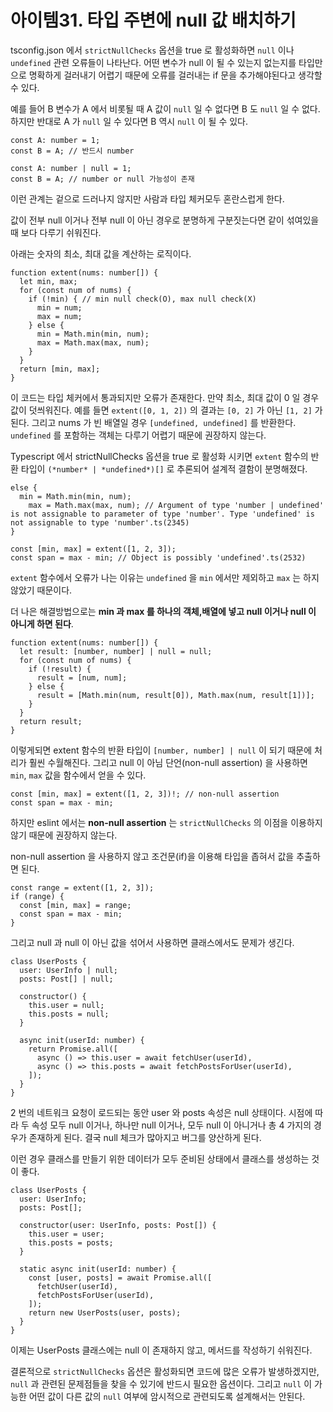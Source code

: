 # 아이템31. 타입 주변에 null 값 배치하기

tsconfig.json 에서 `strictNullChecks` 옵션을 true 로 활성화하면 `null` 이나 `undefined` 관련 오류들이 나타난다. 어떤 변수가 null 이 될 수 있는지 없는지를 타입만으로 명확하게 걸러내기 어렵기 때문에 오류를 걸러내는 if 문을 추가해야된다고 생각할 수 있다.

예를 들어 B 변수가 A 에서 비롯될 때 A 값이 `null` 일 수 없다면 B 도 `null` 일 수 없다. 하지만 반대로 A 가 `null` 일 수 있다면 B 역시 `null` 이 될 수 있다.

```tsx
const A: number = 1;
const B = A; // 반드시 number

const A: number | null = 1;
const B = A; // number or null 가능성이 존재
```

이런 관계는 겉으로 드러나지 않지만 사람과 타입 체커모두 혼란스럽게 한다.

값이 전부 null 이거나 전부 null 이 아닌 경우로 분명하게 구분짓는다면 같이 섞여있을 때 보다 다루기 쉬워진다.

아래는 숫자의 최소, 최대 값을 계산하는 로직이다.

```tsx
function extent(nums: number[]) {
  let min, max;
  for (const num of nums) {
    if (!min) { // min null check(O), max null check(X)
      min = num;
      max = num;
    } else {
      min = Math.min(min, num);
      max = Math.max(max, num);
    }
  }
  return [min, max];
}
```

이 코드는 타입 체커에서 통과되지만 오류가 존재한다. 만약 최소, 최대 값이 0 일 경우 값이 덧씌워진다. 예를 들면 `extent([0, 1, 2])` 의 결과는 `[0, 2]` 가 아닌 `[1, 2]` 가 된다.  그리고 nums 가 빈 배열일 경우 `[undefined, undefined]` 를 반환한다. `undefined` 를 포함하는 객체는 다루기 어렵기 때문에 권장하지 않는다.

Typescript 에서 strictNullChecks 옵션을 true 로 활성화 시키면 `extent` 함수의 반환 타입이 `(*number*
| *undefined*)[]` 로 추론되어 설계적 결함이 분명해졌다.

```tsx
else {
  min = Math.min(min, num);
	max = Math.max(max, num); // Argument of type 'number | undefined' is not assignable to parameter of type 'number'. Type 'undefined' is not assignable to type 'number'.ts(2345)
}
```

```tsx
const [min, max] = extent([1, 2, 3]);
const span = max - min; // Object is possibly 'undefined'.ts(2532)
```

`extent` 함수에서 오류가 나는 이유는 `undefined` 을 `min` 에서만 제외하고 `max` 는 하지 않았기 때문이다.

더 나은 해결방법으로는 **min 과 max 를 하나의 객체,배열에 넣고 null 이거나 null 이 아니게 하면 된다**.

```tsx
function extent(nums: number[]) {
  let result: [number, number] | null = null;
  for (const num of nums) {
    if (!result) {
      result = [num, num];
    } else {
      result = [Math.min(num, result[0]), Math.max(num, result[1])];
    }
  }
  return result;
}
```

이렇게되면 extent 함수의 반환 타입이 `[number, number] | null` 이 되기 때문에 처리가 훨씬 수월해진다. 그리고 null 이 아님 단언(non-null assertion) 을 사용하면 `min`, `max` 값을 함수에서 얻을 수 있다.

```tsx
const [min, max] = extent([1, 2, 3])!; // non-null assertion
const span = max - min;
```

하지만 eslint 에서는 **non-null assertion** 는 `strictNullChecks` 의 이점을 이용하지 않기 때문에 권장하지 않는다.

non-null assertion 을 사용하지 않고 조건문(if)을 이용해 타입을 좁혀서 값을 추출하면 된다.

```tsx
const range = extent([1, 2, 3]);
if (range) {
  const [min, max] = range;
  const span = max - min;
}
```

그리고 null 과 null 이 아닌 값을 섞어서 사용하면 클래스에서도 문제가 생긴다.

```tsx
class UserPosts {
  user: UserInfo | null;
  posts: Post[] | null;

  constructor() {
    this.user = null;
    this.posts = null;
  }

  async init(userId: number) {
    return Promise.all([
      async () => this.user = await fetchUser(userId),
      async () => this.posts = await fetchPostsForUser(userId),
    ]);
  }
}
```

2 번의 네트워크 요청이 로드되는 동안 user 와 posts 속성은 null 상태이다. 시점에 따라 두 속성 모두 null 이거나, 하나만 null 이거나, 모두 null 이 아니거나 총 4 가지의 경우가 존재하게 된다. 결국 null 체크가 많아지고 버그를 양산하게 된다.

이런 경우 클래스를 만들기 위한 데이터가 모두 준비된 상태에서 클래스를 생성하는 것이 좋다.

```tsx
class UserPosts {
  user: UserInfo;
  posts: Post[];

  constructor(user: UserInfo, posts: Post[]) {
    this.user = user;
    this.posts = posts;
  }

  static async init(userId: number) {
    const [user, posts] = await Promise.all([
      fetchUser(userId),
      fetchPostsForUser(userId),
    ]);
    return new UserPosts(user, posts);
  }
}
```

이제는 UserPosts 클래스에는 null 이 존재하지 않고, 메서드를 작성하기 쉬워진다.

결론적으로 `strictNullChecks` 옵션은 활성화되면 코드에 많은 오류가 발생하겠지만, `null` 과 관련된 문제점들을 찾을 수 있기에 반드시 필요한 옵션이다. 그리고 `null` 이 가능한 어떤 값이 다른 값의 `null` 여부에 암시적으로 관련되도록 설계해서는 안된다.
